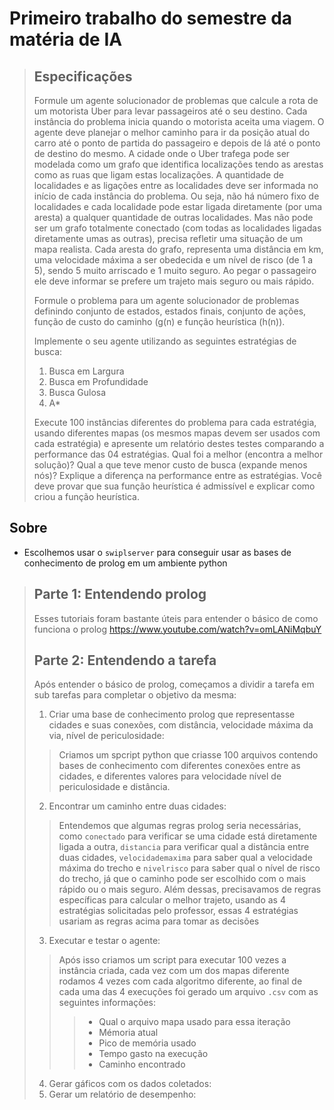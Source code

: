 # Primeiro trabalho do semestre da matéria de IA
> ## Especificações
> Formule um agente solucionador de problemas que calcule a rota de um motorista Uber para levar passageiros até o seu destino. Cada instância do problema inicia quando o motorista aceita uma viagem. O agente deve planejar o melhor caminho para ir da posição atual do carro até o ponto de partida do passageiro e depois de lá até o ponto de destino do mesmo.
> A cidade onde o Uber trafega pode ser modelada como um grafo que identifica localizações tendo as arestas como as ruas que ligam estas localizações.
> A quantidade de localidades e as ligações entre as localidades deve ser informada no início de cada instância do problema. Ou seja, não há número fixo de localidades e cada localidade pode estar ligada diretamente (por uma aresta) a qualquer quantidade de outras localidades. Mas não pode ser um grafo totalmente conectado (com todas as localidades ligadas diretamente umas as outras), precisa refletir uma situação de um mapa realista.
> Cada aresta do grafo, representa uma distância em km, uma velocidade máxima a ser obedecida e um nível de risco (de 1 a 5), sendo 5 muito arriscado e 1 muito seguro. Ao pegar o passageiro ele deve informar se prefere um trajeto mais seguro ou mais rápido.
>
> Formule o problema para um agente solucionador de problemas definindo conjunto de estados, estados finais, conjunto de ações, função de custo do caminho (g(n) e função heurística (h(n)).
>
> Implemente o seu agente utilizando as seguintes estratégias de busca:
> 1) Busca em Largura
> 2) Busca em Profundidade
> 3) Busca Gulosa
> 4) A*
>
> Execute 100 instâncias diferentes do problema para cada estratégia, usando diferentes mapas (os mesmos mapas devem ser usados com cada estratégia) e apresente um relatório destes testes comparando a performance das 04 estratégias. Qual foi a melhor (encontra a melhor solução)? Qual a que teve menor custo de busca (expande menos nós)? Explique a diferença na performance entre as estratégias.
> Você deve provar que sua função heurística é admissível e explicar como criou a função heurística.

## Sobre
- Escolhemos usar o `swiplserver` para conseguir usar as bases de conhecimento de prolog em um ambiente python
> ## Parte 1: Entendendo prolog
> Esses tutoriais foram bastante úteis para entender o básico de como funciona o prolog
> https://www.youtube.com/watch?v=omLANiMqbuY
> ## Parte 2: Entendendo a tarefa
> Após entender o básico de prolog, começamos a dividir a tarefa em sub tarefas para completar o objetivo da mesma:
> 1. Criar uma base de conhecimento prolog que representasse cidades e suas conexões, com distância, velocidade máxima da via, nível de periculosidade:
>> Criamos um spcript python que criasse 100 arquivos contendo bases de conhecimento com diferentes conexões entre as cidades, e diferentes valores para velocidade nível de periculosidade e distância.
> 2. Encontrar um caminho entre duas cidades:
>> Entendemos que algumas regras prolog seria necessárias, como `conectado` para verificar se uma cidade está diretamente ligada a outra, `distancia` para verificar qual a distância entre duas cidades, `velocidademaxima` para saber qual a velocidade máxima do trecho e `nivelrisco` para saber qual o nível de risco do trecho, já que o caminho pode ser escolhido com o mais rápido ou o mais seguro.
>> Além dessas, precisavamos de regras específicas para calcular o melhor trajeto, usando as 4 estratégias solicitadas pelo professor, essas 4 estratégias usariam as regras acima para tomar as decisões
> 3. Executar e testar o agente:
>> Após isso criamos um script para executar 100 vezes a instância criada, cada vez com um dos mapas diferente rodamos 4 vezes com cada algoritmo diferente, ao final de cada uma das 4 execuções foi gerado um arquivo `.csv` com as seguintes informações:
>>> - Qual o arquivo mapa usado para essa iteração
>>> - Mémoria atual
>>> - Pico de memória usado
>>> - Tempo gasto na execução
>>> - Caminho encontrado
> 4. Gerar gáficos com os dados coletados:
> 5. Gerar um relatório de desempenho:
